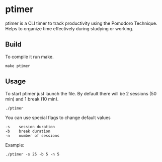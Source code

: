 # ptimer

ptimer is a CLI timer to track productivity using the Pomodoro Technique.
Helps to organize time effectively during studying or working.

## Build

To compile it run make.

```
make ptimer
```

## Usage

To start ptimer just launch the file. By default there will be 2 sessions (50 min) and 1 break (10 min). 
```
./ptimer
```

You can use special flags to change default values
```
-s    session duration
-b    break duration
-n    number of sessions
```

Example:
```
./ptimer -s 25 -b 5 -n 5
```

